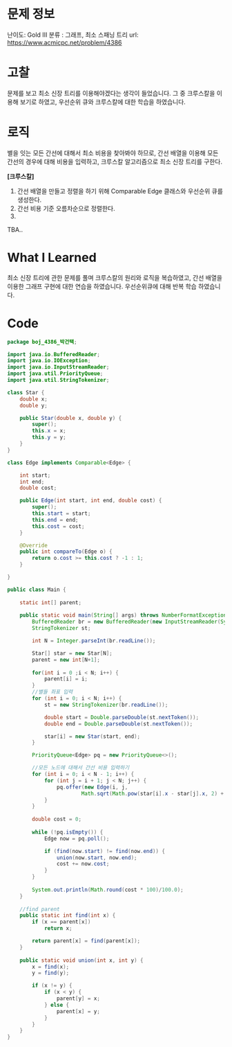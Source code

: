 # 문제 정보
난이도: Gold III
분류 : 그래프, 최소 스패닝 트리
url: https://www.acmicpc.net/problem/4386

# 고찰
문제를 보고 최소 신장 트리를 이용해야겠다는 생각이 들었습니다.
그 중 크루스칼을 이용해 보기로 하였고, 우선순위 큐와 크루스칼에 대한 학습을 하였습니다.

# 로직
별을 잇는 모든 간선에 대해서 최소 비용을 찾아봐야 하므로, 간선 배열을 이용해 모든 간선의 경우에 대해 비용을 입력하고, 크루스칼 알고리즘으로 최소 신장 트리를 구한다.

**[크루스칼]**
1. 간선 배열을 만들고 정렬을 하기 위해 Comparable Edge 클래스와 우선순위 큐를 생성한다.
2. 간선 비용 기준 오름차순으로 정렬한다.
3. 
TBA..

# What I Learned
최소 신장 트리에 관한 문제를 풀며 크루스칼의 원리와 로직을 복습하였고, 간선 배열을 이용한 그래프 구현에 대한 연습을 하였습니다.
우선순위큐에 대해 반복 학습 하였습니다.

# Code
```java
package boj_4386_박건택;

import java.io.BufferedReader;
import java.io.IOException;
import java.io.InputStreamReader;
import java.util.PriorityQueue;
import java.util.StringTokenizer;

class Star {
	double x;
	double y;

	public Star(double x, double y) {
		super();
		this.x = x;
		this.y = y;
	}
}

class Edge implements Comparable<Edge> {

	int start;
	int end;
	double cost;

	public Edge(int start, int end, double cost) {
		super();
		this.start = start;
		this.end = end;
		this.cost = cost;
	}

	@Override
	public int compareTo(Edge o) {
		return o.cost >= this.cost ? -1 : 1;
	}

}

public class Main {
	
	static int[] parent;
	
	public static void main(String[] args) throws NumberFormatException, IOException {
		BufferedReader br = new BufferedReader(new InputStreamReader(System.in));
		StringTokenizer st;

		int N = Integer.parseInt(br.readLine());

		Star[] star = new Star[N];
		parent = new int[N+1];
		
		for(int i = 0 ;i < N; i++) {
			parent[i] = i;
		}
		//별들 좌표 입력
		for (int i = 0; i < N; i++) {
			st = new StringTokenizer(br.readLine());

			double start = Double.parseDouble(st.nextToken());
			double end = Double.parseDouble(st.nextToken());

			star[i] = new Star(start, end);
		}

		PriorityQueue<Edge> pq = new PriorityQueue<>();

		//모든 노드에 대해서 간선 비용 입력하기
		for (int i = 0; i < N - 1; i++) {
			for (int j = i + 1; j < N; j++) {
				pq.offer(new Edge(i, j,
						Math.sqrt(Math.pow(star[i].x - star[j].x, 2) + Math.pow(star[i].y - star[j].y, 2))));
			}
		}
		
		double cost = 0;
		
		while (!pq.isEmpty()) {
			Edge now = pq.poll();

			if (find(now.start) != find(now.end)) {
				union(now.start, now.end);
				cost += now.cost;
			}
		}
		
		System.out.println(Math.round(cost * 100)/100.0);
	}
	
	//find parent
	public static int find(int x) {
		if (x == parent[x])
			return x;

		return parent[x] = find(parent[x]);
	}
	
	public static void union(int x, int y) {
		x = find(x);
		y = find(y);

		if (x != y) {
			if (x < y) {
				parent[y] = x;
			} else {
				parent[x] = y;
			}
		}
	}
}

```